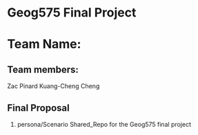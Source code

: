 # Geog575 Final Project
# Team Name:
## Team members: 
Zac Pinard
Kuang-Cheng Cheng
## Final Proposal
1. persona/Scenario
 Shared_Repo for the Geog575 final project
